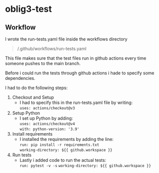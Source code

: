# oblig3-test

## Workflow
I wrote the run-tests.yaml file inside the workflows directory
> /.github/workflows/run-tests.yaml

This file makes sure that the test files run in github actions every time someone pushes to the main branch.

Before i could run the tests through github actions i hade to specify some dependencies.

I had to do the following steps:
1. Checkout and Setup
   - I had to specify this in the run-tests.yaml file by writing:
     <br>
     `uses: actions/checkout@v3`
3. Setup Python
   - I set up Python by adding:
     <br>
     `uses: actions/checkout@v4`
     <br>
     `with: python-version: '3.9'`
5. Install requirements
   - I installed the requirements by adding the line:
     <br>
     `run: pip install -r requirements.txt`
     <br>
     `working-directory: ${{ github.workspace }}`
7. Run tests
   - Lastly i added code to run the actual tests:
     <br>
     `run: pytest -v -s`
     `working-directory: ${{ github.workspace }}`
